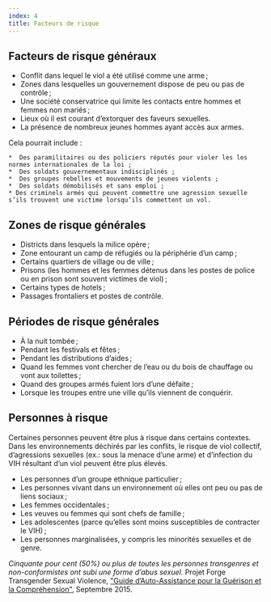 ```yaml
---
index: 4
title: Facteurs de risque
---
```

## Facteurs de risque généraux

*   Conflit dans lequel le viol a été utilisé comme une arme ;
*   Zones dans lesquelles un gouvernement dispose de peu ou pas de contrôle ;
*   Une société conservatrice qui limite les contacts entre hommes et femmes non mariés ;
*   Lieux où il est courant d’extorquer des faveurs sexuelles.
*  La présence de nombreux jeunes hommes ayant accès aux armes.

Cela pourrait include :

    *  Des paramilitaires ou des policiers réputés pour violer les les normes internationales de la loi ;
    *  Des soldats gouvernementaux indisciplinés ;
    *  Des groupes rebelles et mouvements de jeunes violents ;
    *  Des soldats démobilisés et sans emploi ;
    * Des criminels armés qui peuvent commettre une agression sexuelle s’ils trouvent une victime lorsqu’ils commettent un vol.

## Zones de risque générales

*   Districts dans lesquels la milice opère ;
*   Zone entourant un camp de réfugiés ou la périphérie d’un
camp ;
*   Certains quartiers de village ou de ville ;
*   Prisons (les hommes et les femmes détenus dans les postes de police ou en prison sont souvent victimes de viol) ;
*  Certains types de hotels ;
*  Passages frontaliers et postes de contrôle.

## Périodes de risque générales

* À la nuit tombée ;
* Pendant les festivals et fêtes ;
* Pendant les distributions d’aides ;
* Quand les femmes vont chercher de l’eau ou du bois de chauffage ou vont aux
toilettes ;
* Quand des groupes armés fuient lors d’une défaite ;
* Lorsque les troupes entre une ville qu’ils viennent de conquérir.

## Personnes à risque

Certaines personnes peuvent être plus à risque dans certains contextes. Dans les environnements déchirés par les conflits, le risque de viol collectif, d’agressions sexuelles (ex.: sous la menace d’une arme) et d’infection du VIH résultant d’un viol peuvent être plus élevés.

*   Les personnes d’un groupe ethnique particulier ;
*   Les personnes vivant dans un environnement où elles ont
peu ou pas de liens sociaux ;
*   Les femmes occidentales ;
*   Les veuves ou femmes qui sont chefs de famille ;
*  Les adolescentes (parce qu’elles sont moins susceptibles de contracter le VIH) ;
*  Les personnes marginalisées, y compris les minorités sexuelles et de genre.

*Cinquante pour cent (50%) ou plus de toutes les personnes transgenres
et non-conformistes ont subi une forme d’abus sexuel.*
Projet Forge Transgender Sexual Violence, ["Guide d’Auto-Assistance pour la Guérison et la Compréhension"](https://forge-forward.org/wp-content/docs/self-help-guide-to-healing-2015-FINAL.pdf), Septembre 2015.